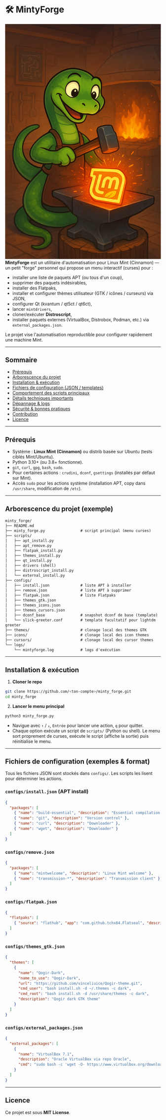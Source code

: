 # 🛠️ MintyForge

![minty_forge_icons](data/background.png)
**MintyForge** est un utilitaire d'automatisation pour Linux Mint (Cinnamon) — un petit "forge" personnel qui propose un menu interactif (curses) pour :

- installer une liste de paquets APT (ou tous d'un coup),
- supprimer des paquets indésirables,
- installer des Flatpaks,
- installer et configurer thèmes utilisateur (GTK / icônes / curseurs) via JSON,
- configurer Qt (kvantum / qt5ct / qt6ct),
- lancer `mintdrivers`,
- cloner/exécuter **Distroscript**,
- installer paquets externes (VirtualBox, Distrobox, Podman, etc.) via `external_packages.json`.

Le projet vise l'automatisation reproductible pour configurer rapidement une machine Mint.

---

## Sommaire

- [Prérequis](#prérequis)  
- [Arborescence du projet](#arborescence-du-projet)  
- [Installation & exécution](#installation--exécution)  
- [Fichiers de configuration (JSON / templates)](#fichiers-de-configuration-json--templates)  
- [Comportement des scripts principaux](#comportement-des-scripts-principaux)  
- [Détails techniques importants](#détails-techniques-importants)  
- [Dépannage & logs](#dépannage--logs)  
- [Sécurité & bonnes pratiques](#sécurité--bonnes-pratiques)  
- [Contribution](#contribution)  
- [Licence](#licence)

---

## Prérequis

- Système : **Linux Mint (Cinnamon)** ou distrib basée sur Ubuntu (tests ciblés Mint/Ubuntu).
- Python 3.10+ (ou 3.8+ fonctionne).
- `git`, `curl`, `gpg`, `bash`, `sudo`.
- Pour certaines actions : `crudini`, `dconf`, `gsettings` (installés par défaut sur Mint).
- Accès `sudo` pour les actions système (installation APT, copy dans `/usr/share`, modification de `/etc`).

---

## Arborescence du projet (exemple)

```
minty_forge/
├── README.md
├── minty_forge.py                # script principal (menu curses)
├── scripts/
│   ├── apt_install.py
│   ├── apt_remove.py
│   ├── flatpak_install.py
│   ├── themes_install.py
│   ├── qt_install.py
│   ├── drivers (shell)
│   ├── distroscript_install.py
│   └── external_install.py
├── configs/
│   ├── install.json              # liste APT à installer
│   ├── remove.json               # liste APT à supprimer
│   ├── flatpak.json              # liste Flatpaks
│   ├── themes_gtk.json
│   ├── themes_icons.json
│   ├── themes_cursors.json
│   ├── dconf_base                # snapshot dconf de base (template)
│   └── slick-greeter.conf        # template facultatif pour lightdm greeter
├── themes/                       # clonage local des themes GTK
├── icons/                        # clonage local des icon themes
├── cursors/                      # clonage local des cursor themes
└── logs/
    └── mintyforge.log            # logs d'exécution
```

---

## Installation & exécution

1. **Cloner le repo**

```bash
git clone https://github.com/<ton-compte>/minty_forge.git
cd minty_forge
```

2. **Lancer le menu principal**

```bash
python3 minty_forge.py
```

- Navigue avec `↑` / `↓`, `Entrée` pour lancer une action, `q` pour quitter.
- Chaque option exécute un script de `scripts/` (Python ou shell). Le menu sort proprement de curses, exécute le script (affiche la sortie) puis réinitialise le menu.

---

## Fichiers de configuration (exemples & format)

Tous les fichiers JSON sont stockés dans `configs/`. Les scripts les lisent pour déterminer les actions.

### `configs/install.json` (APT install)

```json
{
  "packages": [
    { "name": "build-essential", "description": "Essential compilation tools" },
    { "name": "git", "description": "Version control" },
    { "name": "curl", "description": "Downloader" },
    { "name": "wget", "description": "Downloader" }
  ]
}
```

### `configs/remove.json`

```json
{
  "packages": [
    { "name": "mintwelcome", "description": "Linux Mint welcome" },
    { "name": "transmission-*", "description": "Transmission client" }
  ]
}
```

### `configs/flatpak.json`

```json
{
  "flatpaks": [
    { "source": "flathub", "app": "com.github.tchx84.Flatseal", "description": "Permission manager" }
  ]
}
```

### `configs/themes_gtk.json`

```json
{
  "themes": [
    {
      "name": "Qogir-Dark",
      "name_to_use": "Qogir-Dark",
      "url": "https://github.com/vinceliuice/Qogir-theme.git",
      "cmd_user": "bash install.sh -d ~/.themes -c dark",
      "cmd_root": "bash install.sh -d /usr/share/themes -c dark",
      "description": "Qogir dark GTK theme"
    }
  ]
}
```

### `configs/external_packages.json`

```json
{
  "external_packages": [
    {
      "name": "VirtualBox 7.1",
      "description": "Oracle VirtualBox via repo Oracle",
      "cmd": "sudo bash -c 'wget -O- https://www.virtualbox.org/download/oracle_vbox_2016.asc | gpg --dearmor -o /usr/share/keyrings/oracle-virtualbox-2016.gpg && . /etc/os-release && CODENAME=${UBUNTU_CODENAME:-$VERSION_CODENAME} && echo "deb [arch=amd64 signed-by=/usr/share/keyrings/oracle-virtualbox-2016.gpg] http://download.virtualbox.org/virtualbox/debian ${CODENAME} contrib" > /etc/apt/sources.list.d/virtualbox.list && apt update && apt install -y virtualbox-7.1 && usermod -aG vboxusers $SUDO_USER'"
    }
  ]
}
```

---

## Licence

Ce projet est sous **MIT License**.